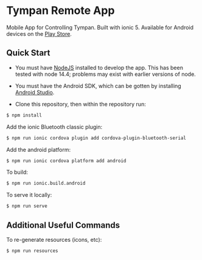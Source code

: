 # Tympan Remote App

Mobile App for Controlling Tympan. Built with ionic 5.  Available for Android devices on the [Play Store](https://play.google.com/store/apps/details?id=com.creare.tympanRemote).

## Quick Start

- You must have [NodeJS](https://nodejs.org/en/) installed to develop the app.  This has been tested with node 14.4; problems may exist with earlier versions of node.

- You must have the Android SDK, which can be gotten by installing [Android Studio](https://developer.android.com/studio).

- Clone this repository, then within the repository run:

```bash
$ npm install
```

Add the ionic Bluetooth classic plugin:

```bash
$ npm run ionic cordova plugin add cordova-plugin-bluetooth-serial
```

Add the android platform:

```bash
$ npm run ionic cordova platform add android
```

To build:
```bash
$ npm run ionic.build.android
```

To serve it locally:
```bash
$ npm run serve
```

## Additional Useful Commands

To re-generate resources (icons, etc):

```bash
$ npm run resources
```
